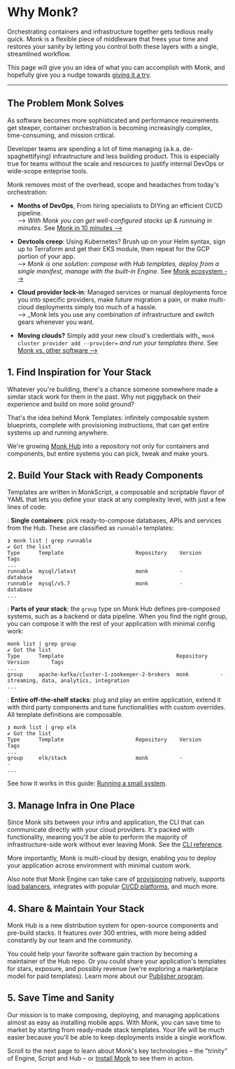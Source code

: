 # Why Monk?

Orchestrating containers and infrastructure together gets tedious really quick. Monk is a flexible piece of middleware that frees your time and restores your sanity by letting you control both these layers with a single, streamlined workflow.

This page will give you an idea of what you can accomplish with Monk, and hopefully give you a nudge towards [giving it a try](get-monk.md).

---
## The Problem Monk Solves

As software becomes more sophisticated and performance requirements get steeper, container orchestration is becoming increasingly complex, time-consuming, and mission critical.

Developer teams are spending a lot of time managing (a.k.a. de-spaghettifying) infrastructure and less building product. This is especially true for teams without the scale and resources to justify internal DevOps or wide-scope enteprise tools.

Monk removes most of the overhead, scope and headaches from today's orchestration:

- **Months of DevOps**, From hiring specialists to DIYing an efficient CI/CD pipeline.
<br>--> _With Monk you can get well-configured stacks up & runnuing in minutes_. See [Monk in 10 minutes -->](monk-in-10.md)

- **Devtools creep**: Using Kubernetes? Brush up on your Helm syntax, sign up to Terraform and get their EKS module, then repeat for the GCP portion of your app.
<br>--> _Monk is one solution: compose with Hub templates, deploy from a single manifest, manage with the built-in Engine_. See [Monk ecosystem -->](key-concepts.md)

- **Cloud provider lock-in**: Managed services or manual deployments force you into specific providers, make future migration a pain, or make multi-cloud deployments simply too much of a hassle.
<br>--> _Monk lets you use any combination of infrastructure and switch gears whenever you want.

- **Moving clouds?** Simply add your new cloud's credentials with_ `monk cluster provider add --provider=` _and run your templates there._ See [Monk vs. other software -->](comparison.md)

## 1. Find Inspiration for Your Stack

Whatever you're building, there's a chance someone somewhere made a similar stack work for them in the past. Why not piggyback on their experience and build on more solid ground?

That's the idea behind Monk Templates: infinitely composable system blueprints, complete with provisioning instructions, that can get entire systems up and running anywhere.

We're growing [Monk Hub](https://monkhub.io) into a repository not only for containers and components, but entire systems you can pick, tweak and make yours.

## 2. Build Your Stack with Ready Components

Templates are written in MonkScript, a composable and scriptable flavor of YAML that lets you define your stack at any complexity level, with just a few lines of code:

: **Single containers**: pick ready-to-compose databases, APIs and services from the Hub. These are classified as `runnable` templates:

```
❯ monk list | grep runnable
✔ Got the list
Type      Template                       Repository    Version        Tags
...
runnable  mysql/latest                   monk          -              database
runnable  mysql/v5.7                     monk          -              database
...
```

: **Parts of your stack**: the `group` type on Monk Hub defines pre-composed systems, such as a backend or data pipeline. When you find the right group, you can compose it with the rest of your application with minimal config work:

```
monk list | grep group
✔ Got the list
Type      Template                                    Repository    Version       Tags
...
group     apache-kafka/cluster-1-zookeeper-2-brokers  monk          -             streaming, data, analytics, integration
...
```

: **Entire off-the-shelf stacks**: plug and play an entire application, extend it with third party components and tune functionalities with custom overrides. All template definitions are composable.

```
❯ monk list | grep elk
✔ Got the list
Type      Template                       Repository    Version           Tags
...
group     elk/stack                      monk          -                 -
...
```

See how it works in this guide: [Running a small system](./guides/basic-app.md).

## 3. Manage Infra in One Place

Since Monk sits between your infra and application, the CLI that can communicate directly with your cloud providers. It's packed with functionality, meaning you'll be able to perform the majority of infrastructure-side work without ever leaving Monk. See the [CLI reference](./cli/monk.md).

More importantly, Monk is multi-cloud by design, enabling you to deploy your application across environment with minimal custom work.

Also note that Monk Engine can take care of [provisioning](./guides/provisioning-via-templates.md) natively, supports [load balancers](./guides/load-balancers.md), integrates with popular [CI/CD platforms](guides/ci-cd.md), and much more.

## 4. Share & Maintain Your Stack

Monk Hub is a new distribution system for open-source components and pre-build stacks. It features over 300 entries, with more being added constantly by our team and the community.

You could help your favorite software gain traction by becoming a maintainer of the Hub repo. Or you could share your application's templates for stars, exposure, and possibly revenue (we're exploring a marketplace model for paid templates). Learn more about our [Publisher program](publishers.md).

## 5. Save Time and Sanity

Our mission is to make composing, deploying, and managing applications almost as easy as installing mobile apps. With Monk, you can save time to market by starting from ready-made stack templates. Your life will be much easier because you'll be able to keep deployments inside a single workflow.

Scroll to the next page to learn about Monk's key technologies – the "trinity" of Engine, Script and Hub – or [Install Monk](get-monk.md) to see them in action.